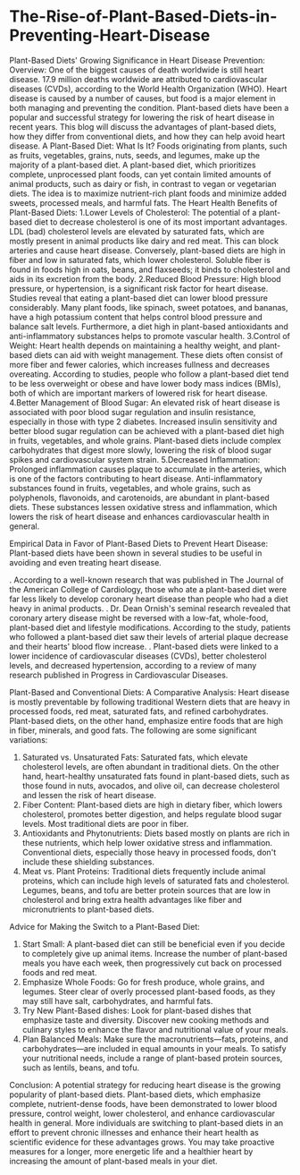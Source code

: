 # The-Rise-of-Plant-Based-Diets-in-Preventing-Heart-Disease
Plant-Based Diets' Growing Significance in Heart Disease Prevention:
Overview:
One of the biggest causes of death worldwide is still heart disease. 17.9 million deaths worldwide are attributed to cardiovascular diseases (CVDs), according to the World Health Organization (WHO). Heart disease is caused by a number of causes, but food is a major element in both managing and preventing the condition. Plant-based diets have been a popular and successful strategy for lowering the risk of heart disease in recent years. This blog will discuss the advantages of plant-based diets, how they differ from conventional diets, and how they can help avoid heart disease.
A Plant-Based Diet: What Is It?
Foods originating from plants, such as fruits, vegetables, grains, nuts, seeds, and legumes, make up the majority of a plant-based diet. A plant-based diet, which prioritizes complete, unprocessed plant foods, can yet contain limited amounts of animal products, such as dairy or fish, in contrast to vegan or vegetarian diets. The idea is to maximize nutrient-rich plant foods and minimize added sweets, processed meals, and harmful fats.
The Heart Health Benefits of Plant-Based Diets:
1.Lower Levels of Cholesterol:
The potential of a plant-based diet to decrease cholesterol is one of its most important advantages. LDL (bad) cholesterol levels are elevated by saturated fats, which are mostly present in animal products like dairy and red meat. This can block arteries and cause heart disease. Conversely, plant-based diets are high in fiber and low in saturated fats, which lower cholesterol. Soluble fiber is found in foods high in oats, beans, and flaxseeds; it binds to cholesterol and aids in its excretion from the body.
2.Reduced Blood Pressure:
High blood pressure, or hypertension, is a significant risk factor for heart disease. Studies reveal that eating a plant-based diet can lower blood pressure considerably. Many plant foods, like spinach, sweet potatoes, and bananas, have a high potassium content that helps control blood pressure and balance salt levels. Furthermore, a diet high in plant-based antioxidants and anti-inflammatory substances helps to promote vascular health.
3.Control of Weight:
Heart health depends on maintaining a healthy weight, and plant-based diets can aid with weight management. These diets often consist of more fiber and fewer calories, which increases fullness and decreases overeating. According to studies, people who follow a plant-based diet tend to be less overweight or obese and have lower body mass indices (BMIs), both of which are important markers of lowered risk for heart disease.
4.Better Management of Blood Sugar:
An elevated risk of heart disease is associated with poor blood sugar regulation and insulin resistance, especially in those with type 2 diabetes. Increased insulin sensitivity and better blood sugar regulation can be achieved with a plant-based diet high in fruits, vegetables, and whole grains. Plant-based diets include complex carbohydrates that digest more slowly, lowering the risk of blood sugar spikes and cardiovascular system strain.
5.Decreased Inflammation:
Prolonged inflammation causes plaque to accumulate in the arteries, which is one of the factors contributing to heart disease. Anti-inflammatory substances found in fruits, vegetables, and whole grains, such as polyphenols, flavonoids, and carotenoids, are abundant in plant-based diets. These substances lessen oxidative stress and inflammation, which lowers the risk of heart disease and enhances cardiovascular health in general.

Empirical Data in Favor of Plant-Based Diets to Prevent Heart Disease:
Plant-based diets have been shown in several studies to be useful in avoiding and even treating heart disease.

. According to a well-known research that was published in The Journal of the American College of Cardiology, those who ate a plant-based diet were far less likely to develop coronary heart disease than people who had a diet heavy in animal products.
. Dr. Dean Ornish's seminal research revealed that coronary artery disease might be reversed with a low-fat, whole-food, plant-based diet and lifestyle modifications. According to the study, patients who followed a plant-based diet saw their levels of arterial plaque decrease and their hearts' blood flow increase.
. Plant-based diets were linked to a lower incidence of cardiovascular diseases (CVDs), better cholesterol levels, and decreased hypertension, according to a review of many research published in Progress in Cardiovascular Diseases.

Plant-Based and Conventional Diets: A Comparative Analysis:
Heart disease is mostly preventable by following traditional Western diets that are heavy in processed foods, red meat, saturated fats, and refined carbohydrates. Plant-based diets, on the other hand, emphasize entire foods that are high in fiber, minerals, and good fats. The following are some significant variations:
1. Saturated vs. Unsaturated Fats: Saturated fats, which elevate cholesterol levels, are often abundant in traditional diets. On the other hand, heart-healthy unsaturated fats found in plant-based diets, such as those found in nuts, avocados, and olive oil, can decrease cholesterol and lessen the risk of heart disease.
2. Fiber Content: Plant-based diets are high in dietary fiber, which lowers cholesterol, promotes better digestion, and helps regulate blood sugar levels. Most traditional diets are poor in fiber.
3. Antioxidants and Phytonutrients: Diets based mostly on plants are rich in these nutrients, which help lower oxidative stress and inflammation. Conventional diets, especially those heavy in processed foods, don't include these shielding substances.
4. Meat vs. Plant Proteins: Traditional diets frequently include animal proteins, which can include high levels of saturated fats and cholesterol. Legumes, beans, and tofu are better protein sources that are low in cholesterol and bring extra health advantages like fiber and micronutrients to plant-based diets.

Advice for Making the Switch to a Plant-Based Diet:
1. Start Small: A plant-based diet can still be beneficial even if you decide to completely give up animal items. Increase the number of plant-based meals you have each week, then progressively cut back on processed foods and red meat.
2. Emphasize Whole Foods: Go for fresh produce, whole grains, and legumes. Steer clear of overly processed plant-based foods, as they may still have salt, carbohydrates, and harmful fats.
3. Try New Plant-Based dishes: Look for plant-based dishes that emphasize taste and diversity. Discover new cooking methods and culinary styles to enhance the flavor and nutritional value of your meals.
4. Plan Balanced Meals: Make sure the macronutrients—fats, proteins, and carbohydrates—are included in equal amounts in your meals. To satisfy your nutritional needs, include a range of plant-based protein sources, such as lentils, beans, and tofu.

Conclusion:
A potential strategy for reducing heart disease is the growing popularity of plant-based diets. Plant-based diets, which emphasize complete, nutrient-dense foods, have been demonstrated to lower blood pressure, control weight, lower cholesterol, and enhance cardiovascular health in general. More individuals are switching to plant-based diets in an effort to prevent chronic illnesses and enhance their heart health as scientific evidence for these advantages grows. You may take proactive measures for a longer, more energetic life and a healthier heart by increasing the amount of plant-based meals in your diet.

